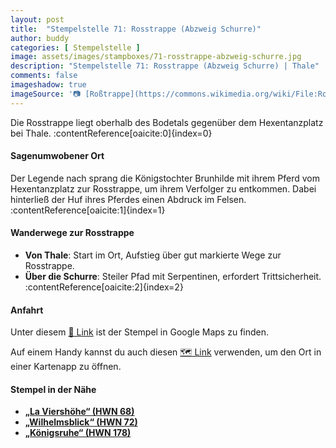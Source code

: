 ```yaml
---
layout: post
title:  "Stempelstelle 71: Rosstrappe (Abzweig Schurre)"
author: buddy
categories: [ Stempelstelle ]
image: assets/images/stampboxes/71-rosstrappe-abzweig-schurre.jpg
description: "Stempelstelle 71: Rosstrappe (Abzweig Schurre) | Thale"
comments: false
imageshadow: true
imageSource: '📷 [Roßtrappe](https://commons.wikimedia.org/wiki/File:Ro%C3%9Ftrappe.jpg) von <a href="//commons.wikimedia.org/wiki/User:B.Thomas95" title="User:B.Thomas95">Thomas Binder</a> unter Lizenz [CC BY-SA 4.0](https://creativecommons.org/licenses/by-sa/4.0)'
---
```


Die Rosstrappe liegt oberhalb des Bodetals gegenüber dem Hexentanzplatz bei Thale. :contentReference[oaicite:0]{index=0}

#### Sagenumwobener Ort

Der Legende nach sprang die Königstochter Brunhilde mit ihrem Pferd vom Hexentanzplatz zur Rosstrappe, um ihrem Verfolger zu entkommen. Dabei hinterließ der Huf ihres Pferdes einen Abdruck im Felsen. :contentReference[oaicite:1]{index=1}

#### Wanderwege zur Rosstrappe

- **Von Thale**: Start im Ort, Aufstieg über gut markierte Wege zur Rosstrappe.
- **Über die Schurre**: Steiler Pfad mit Serpentinen, erfordert Trittsicherheit. :contentReference[oaicite:2]{index=2}

#### Anfahrt

Unter diesem [📍 Link](https://www.google.com/maps/dir/?api=1&origin=&destination=51.73724%2C%2011.01865) ist der Stempel in Google Maps zu finden.

<div class="android-only">
  Auf einem Handy kannst du auch diesen 
  <a href="geo:51.73724,11.01865">🗺️ Link</a> 
  verwenden, um den Ort in einer Kartenapp zu öffnen.
  <p></p>
</div>

#### Stempel in der Nähe

- [**„La Viershöhe“ (HWN 68)**](/stempelstelle-68-la-viershoehe)
- [**„Wilhelmsblick“ (HWN 72)**](/stempelstelle-72-wilhelmsblick)
- [**„Königsruhe“ (HWN 178)**](/stempelstelle-178-koenigsruhe)
